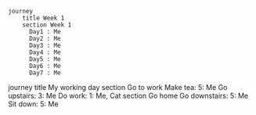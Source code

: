 ```mermaid
journey
    title Week 1
    section Week 1
      Day1 : Me
      Day2 : Me
      Day3 : Me
      Day4 : Me
      Day5 : Me
      Day6 : Me
      Day7 : Me
```

journey
    title My working day
    section Go to work
      Make tea: 5: Me
      Go upstairs: 3: Me
      Do work: 1: Me, Cat
    section Go home
      Go downstairs: 5: Me
      Sit down: 5: Me
